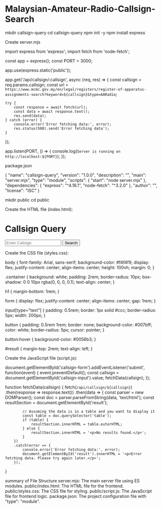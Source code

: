 # Malaysian-Amateur-Radio-Callsign-Search

mkdir callsign-query
cd callsign-query
npm init -y
npm install express

Create server.mjs

import express from 'express';
import fetch from 'node-fetch';

const app = express();
const PORT = 3000;

app.use(express.static('public'));

app.get('/api/callsign/:callsign', async (req, res) => {
    const callsign = req.params.callsign;
    const url = `https://www.mcmc.gov.my/en/legal/registers/register-of-apparatus-assignments-search?keyword=${callsign}&type=AARadio`;

    try {
        const response = await fetch(url);
        const data = await response.text();
        res.send(data);
    } catch (error) {
        console.error('Error fetching data:', error);
        res.status(500).send('Error fetching data');
    }
});

app.listen(PORT, () => {
    console.log(`Server is running on http://localhost:${PORT}`);
});

package.json

{
  "name": "callsign-query",
  "version": "1.0.0",
  "description": "",
  "main": "server.mjs",
  "type": "module",
  "scripts": {
    "start": "node server.mjs"
  },
  "dependencies": {
    "express": "^4.18.1",
    "node-fetch": "^3.2.0"
  },
  "author": "",
  "license": "ISC"
}



mkdir public
cd public

Create the HTML file (index.html):

<!DOCTYPE html>
<html lang="en">
<head>
    <meta charset="UTF-8">
    <meta name="viewport" content="width=device-width, initial-scale=1.0">
    <title>Callsign Query</title>
    <link rel="stylesheet" href="styles.css">
</head>
<body>
    <div class="container">
        <h1>Callsign Query</h1>
        <form id="callsign-form">
            <input type="text" id="callsign-input" placeholder="Enter Callsign" required>
            <button type="submit">Search</button>
        </form>
        <div id="result"></div>
    </div>
    <script src="script.js"></script>
</body>
</html>

Create the CSS file (styles.css):

body {
    font-family: Arial, sans-serif;
    background-color: #f4f4f9;
    display: flex;
    justify-content: center;
    align-items: center;
    height: 100vh;
    margin: 0;
}

.container {
    background: white;
    padding: 2rem;
    border-radius: 10px;
    box-shadow: 0 0 10px rgba(0, 0, 0, 0.1);
    text-align: center;
}

h1 {
    margin-bottom: 1rem;
}

form {
    display: flex;
    justify-content: center;
    align-items: center;
    gap: 1rem;
}

input[type="text"] {
    padding: 0.5rem;
    border: 1px solid #ccc;
    border-radius: 5px;
    width: 200px;
}

button {
    padding: 0.5rem 1rem;
    border: none;
    background-color: #007bff;
    color: white;
    border-radius: 5px;
    cursor: pointer;
}

button:hover {
    background-color: #0056b3;
}

#result {
    margin-top: 2rem;
    text-align: left;
}

Create the JavaScript file (script.js):

document.getElementById('callsign-form').addEventListener('submit', function(event) {
    event.preventDefault();
    const callsign = document.getElementById('callsign-input').value;
    fetchData(callsign);
});

function fetchData(callsign) {
    fetch(`/api/callsign/${callsign}`)
        .then(response => response.text())
        .then(data => {
            const parser = new DOMParser();
            const doc = parser.parseFromString(data, 'text/html');
            const resultSection = document.getElementById('result');

            // Assuming the data is in a table and you want to display it
            const table = doc.querySelector('table');
            if (table) {
                resultSection.innerHTML = table.outerHTML;
            } else {
                resultSection.innerHTML = '<p>No results found.</p>';
            }
        })
        .catch(error => {
            console.error('Error fetching data:', error);
            document.getElementById('result').innerHTML = '<p>Error fetching data. Please try again later.</p>';
        });
}

summary of File Structure
server.mjs: The main server file using ES modules.
public/index.html: The HTML file for the frontend.
public/styles.css: The CSS file for styling.
public/script.js: The JavaScript file for frontend logic.
package.json: The project configuration file with "type": "module".

